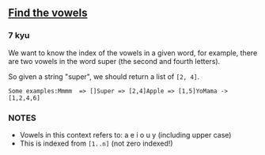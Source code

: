<h2><a href=https://www.codewars.com/kata/5680781b6b7c2be860000036/train/cpp target="_blank">Find the vowels</a></h2><h3>7 kyu</h3><p>We want to know the index of the vowels in a given word, for example, there are two vowels in the word super (the second and fourth letters). </p><p>So given a string "super", we should return a list of <code>[2, 4]</code>.</p><pre><code>Some examples:Mmmm  =&gt; []Super =&gt; [2,4]Apple =&gt; [1,5]YoMama -&gt; [1,2,4,6]</code></pre><h3 id="notes">NOTES</h3><ul><li>Vowels in this context refers to: a e i o u y (including upper case)</li><li>This is indexed from <code>[1..n]</code> (not zero indexed!)</li></ul>